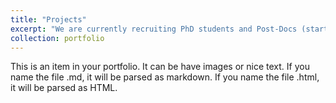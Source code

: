 ```yaml
---
title: "Projects"
excerpt: "We are currently recruiting PhD students and Post-Docs (starting early 2023). If you have a solid background in Mathematics or Physics and have strong interests in Statistical Mechanics, Stochastic Processes, Disordered Systems, etc., applied to ecosystems, then this is the right Lab where you ought to send your application. Get in touch!"
collection: portfolio
---
```


This is an item in your portfolio. It can be have images or nice text. If you name the file .md, it will be parsed as markdown. If you name the file .html, it will be parsed as HTML. 
